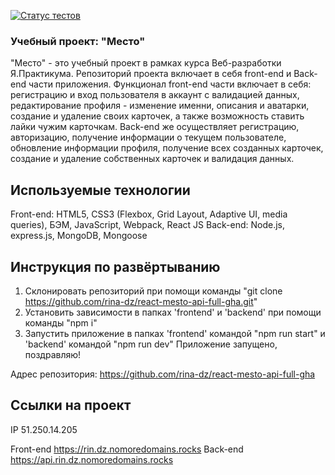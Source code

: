 [![Статус тестов](../../actions/workflows/tests.yml/badge.svg)](../../actions/workflows/tests.yml)

### Учебный проект: "Место"

"Место" - это учебный проект в рамках курса Веб-разработки Я.Практикума. Репозиторий проекта включает в себя front-end и Back-end части приложения. Функционал front-end части включает в себя: регистрацию и вход пользователя в аккаунт с валидацией данных, редактирование профиля - изменение именни, описания и аватарки, создание и удаление своих карточек, а также возможность ставить лайки чужим карточкам. Back-end же осуществляет регистрацию, авторизацию, получение информации о текущем пользователе, обновление информации профиля, получение всех созданных карточек, создание и удаление собственных карточек и валидация данных.

## Используемые технологии

Front-end: HTML5, CSS3 (Flexbox, Grid Layout, Adaptive UI, media queries), БЭМ, JavaScript, Webpack, React JS
Back-end: Node.js, express.js, MongoDB, Mongoose

## Инструкция по развёртыванию

1. Склонировать репозиторий при помощи команды "git clone https://github.com/rina-dz/react-mesto-api-full-gha.git"
2. Установить зависимости в папках 'frontend' и 'backend' при помощи команды "npm i"
3. Запустить приложение в папках 'frontend' командой "npm run start" и 'backend' командой "npm run dev"
 Приложение запущено, поздравляю!

Адрес репозитория: https://github.com/rina-dz/react-mesto-api-full-gha

## Ссылки на проект

IP 51.250.14.205

Front-end https://rin.dz.nomoredomains.rocks
Back-end https://api.rin.dz.nomoredomains.rocks
